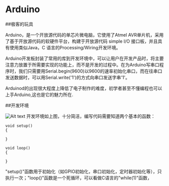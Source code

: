 # Arduino

##极客的玩具

Arduino，是一个开放源代码的单芯片微电脑，它使用了Atmel AVR单片机，采用了基于开放源代码的软硬件平台，构建于开放源代码 simple I/O 接口板，并且具有使用类似Java，C 语言的Processing/Wiring开发环境。

Arduino开发板封装了常用的库到开发环境中，可以让用户在开发产品时，将主要注意力放置于所需要实现的功能上，而不是开发的过程中。在为Arduino写串口程序时，我们只需要用Serial.begin(9600)以9600的速率初始化串口，而在往串口发送数据时，可以用Serial.write('1')的方式向串口发送字串'1'。

Arduinod的出现很大程度上降低了电子制作的难度，初学者甚至不懂编程也可以上手Arduino,这也是它的魅力所在.

##开发环境

![Alt text](http://designiot.phodal.com/images/arduino.bmp)
开发环境如上图，十分简洁，编写代码需要知道两个基本的函数：

    void setup()
    {
    
    }
    
    void loop()
    {
    
    }
    
"setup()"函数用于初始化（如GPIO初始化，串口初始化，定时器初始化等），只执行一次；"loop()"函数是一个死循环，可以看做C语言的"while(1)"函数，
